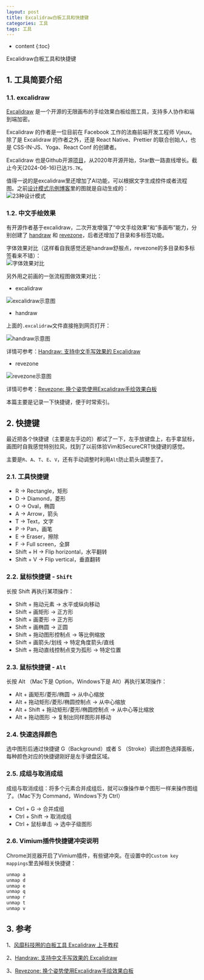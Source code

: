 ```yaml
---
layout: post
title: Excalidraw白板工具和快捷键
categories: 工具
tags: 工具
---
```


* content
{:toc}

Excalidraw白板工具和快捷键



## 1. 工具简要介绍

### 1.1. excalidraw

[Excalidraw](https://excalidraw.com/) 是一个开源的无限画布的手绘效果白板绘图工具，支持多人协作和端到端加密。

Excalidraw 的作者是一位目前在 Facebook 工作的法裔前端开发工程师 Vjeux。除了是 Excalidraw 的作者之外，还是 React Native、Prettier 的联合创始人，也是 CSS-IN-JS、Yoga、React Conf 的创建者。

Excalidraw 也是Github开源[项目](https://github.com/excalidraw/excalidraw)，从2020年开源开始，Star数一路直线增长。截止今天(2024-06-16)已达`75.7K`。

值得一说的是excalidraw里还增加了AI功能，可以根据文字生成控件或者流程图。之前[设计模式示例博客](https://xiaodongq.github.io/2024/05/12/design-pattern-2-3-factory/)里的图就是自动生成的：  
![23种设计模式](/images/2024-05-12-20240512100608.png)

### 1.2. 中文手绘效果

有开源作者基于excalidraw，二次开发增强了“中文手绘效果”和“多画布”能力，分别创建了 [handraw](https://handraw.top/) 和 [revezone](https://revezone.com/index.html)，后者还增加了目录和多标签功能。

字体效果对比（这样看自我感觉还是handraw舒服点，revezone的多目录和多标签看来不错）：  
![字体效果对比](/images/2024-06-16-excalidraw-compare.png)

另外用之前画的一张流程图做效果对比：

* excalidraw

![excalidraw示意图](/images/tcp-connect-close.png)

* handraw

上面的`.excalidraw`文件直接拖到网页打开：

![handraw示意图](/images/2024-06-16-handdraw_demo.png)

详情可参考：[Handraw: 支持中文手写效果的 Excalidraw](https://sspai.com/post/80459#comment-364471)

* revezone

![revezone示意图](/images/2024-06-16-revezone_demo.png)

详情可参考：[Revezone: 换个姿势使用Excalidraw手绘效果白板](https://sspai.com/post/82630#!)

本篇主要是记录一下快捷键，便于时常索引。

## 2. 快捷键

最近把各个快捷键（主要是左手边的）都试了一下，左手放键盘上，右手拿鼠标，画图时自我感觉特别拉风，找到了以前体验Vim和SecureCRT快捷键的感觉。

主要是`R`、`A`、`T`、`E`、`V`，还有手动调整时利用`Alt`防止箭头调整歪了。

### 2.1. 工具快捷键

* R → Rectangle，矩形
* D → Diamond，菱形
* O → Oval，椭圆
* A → Arrow，箭头
* T → Text，文字
* P → Pan，画笔
* E → Eraser，擦除
* F → Full screen，全屏
* Shift + H → Flip horizontal，水平翻转
* Shift + V → Flip vertical，垂直翻转

### 2.2. 鼠标快捷键 - `Shift`

长按 Shift 再执行某项操作：

* Shift + 拖动元素 → 水平或纵向移动
* Shift + 画矩形 → 正方形
* Shift + 画菱形 → 正方形
* Shift + 画椭圆 → 正圆
* Shift + 拖动图形控制点 → 等比例缩放
* Shift + 画箭头/划线 → 特定角度箭头/直线
* Shift + 拖动直线控制点变为孤形 → 特定位置

### 2.3. 鼠标快捷键 - `Alt`

长按 Alt （Mac下是 Option，Windows下是 Alt）再执行某项操作：

* Alt + 画矩形/菱形/椭圆 → 从中心缩放
* Alt + 拖动矩形/菱形/椭圆控制点 → 从中心缩放
* Alt + Shift + 拖动矩形/菱形/椭圆控制点 → 从中心等比缩放
* Alt + 拖动图形 → 复制出同样图形并移动

### 2.4. 快速选择颜色

选中图形后通过快捷键 G（Background）或者 S （Stroke）调出颜色选择面板，每种颜色对应的快捷键刚好是左手键盘区域。

### 2.5. 成组与取消成组

成组与取消成组：将多个元素合并成组后，就可以像操作单个图形一样来操作图组了。（Mac下为 Command，Windows下为 Ctrl）

* Ctrl + G → 合并成组
* Ctrl + Shift → 取消成组
* Ctrl + 鼠标单击 → 选中子级图形

### 2.6. Vimium插件快捷键冲突说明

Chrome浏览器开启了Vimium插件，有些键冲突。在设置中的`Custom key mappings`里去掉相关快捷键：

```sh
unmap a
unmap d
unmap e
unmap q
unmap r
unmap t
unmap v
```

## 3. 参考

1、[风靡科技圈的白板工具 Excalidraw 上手教程](https://www.yangqi.show/posts/excalidraw-tutorial)

2、[Handraw: 支持中文手写效果的 Excalidraw](https://sspai.com/post/80459#comment-364471)

3、[Revezone: 换个姿势使用Excalidraw手绘效果白板](https://sspai.com/post/82630#!)
